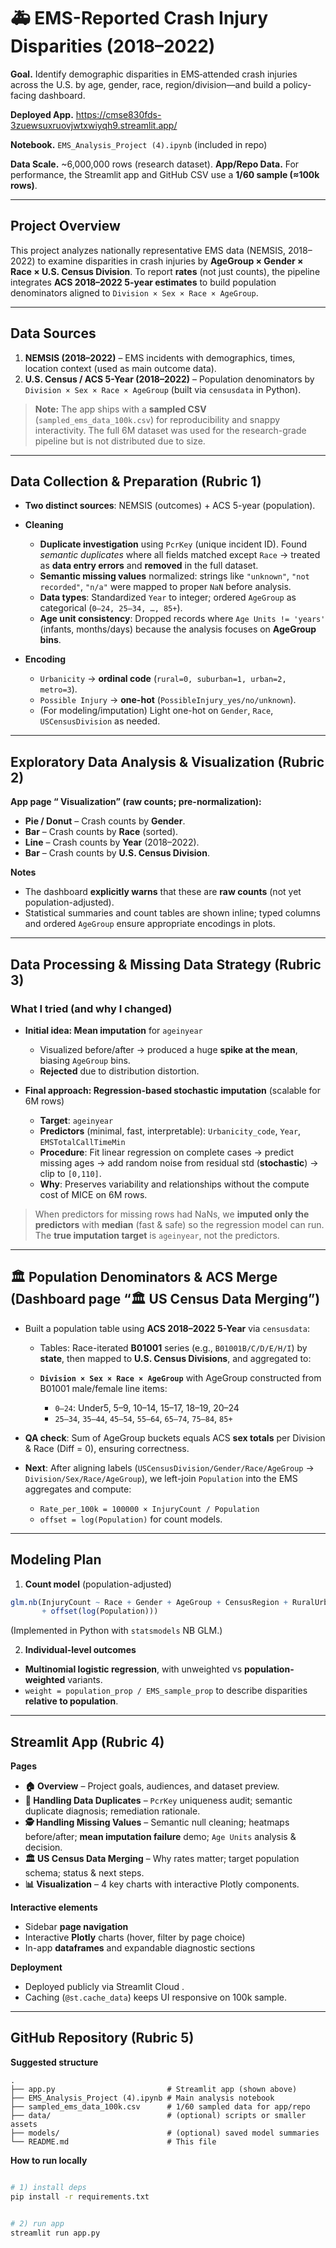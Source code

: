 
# 🚑 EMS-Reported Crash Injury Disparities (2018–2022)

**Goal.** Identify demographic disparities in EMS‐attended crash injuries across the U.S. by age, gender, race, region/division—and build a policy-facing dashboard.

**Deployed App.** https://cmse830fds-3zuewsuxruovjwtxwiyqh9.streamlit.app/

**Notebook.** `EMS_Analysis_Project (4).ipynb` (included in repo)

**Data Scale.** ~6,000,000 rows (research dataset).
**App/Repo Data.** For performance, the Streamlit app and GitHub CSV use a **1/60 sample (≈100k rows)**.

---

##  Project Overview

This project analyzes nationally representative EMS data (NEMSIS, 2018–2022) to examine disparities in crash injuries by **AgeGroup × Gender × Race × U.S. Census Division**.
To report **rates** (not just counts), the pipeline integrates **ACS 2018–2022 5-year estimates** to build population denominators aligned to `Division × Sex × Race × AgeGroup`.

---

##  Data Sources

1. **NEMSIS (2018–2022)** – EMS incidents with demographics, times, location context (used as main outcome data).
2. **U.S. Census / ACS 5-Year (2018–2022)** – Population denominators by `Division × Sex × Race × AgeGroup` (built via `censusdata` in Python).

> **Note:** The app ships with a **sampled CSV** (`sampled_ems_data_100k.csv`) for reproducibility and snappy interactivity. The full 6M dataset was used for the research-grade pipeline but is not distributed due to size.

---

##  Data Collection & Preparation (Rubric 1)

* **Two distinct sources**: NEMSIS (outcomes) + ACS 5-year (population).

* **Cleaning**

  * **Duplicate investigation** using `PcrKey` (unique incident ID). Found *semantic duplicates* where all fields matched except `Race` → treated as **data entry errors** and **removed** in the full dataset.
  * **Semantic missing values** normalized: strings like `"unknown"`, `"not recorded"`, `"n/a"` were mapped to proper `NaN` before analysis.
  * **Data types**: Standardized `Year` to integer; ordered `AgeGroup` as categorical (`0–24, 25–34, …, 85+`).
  * **Age unit consistency**: Dropped records where `Age Units != 'years'` (infants, months/days) because the analysis focuses on **AgeGroup bins**.

* **Encoding**

  * `Urbanicity` → **ordinal code** (`rural=0, suburban=1, urban=2, metro=3`).
  * `Possible Injury` → **one-hot** (`PossibleInjury_yes/no/unknown`).
  * (For modeling/imputation) Light one-hot on `Gender`, `Race`, `USCensusDivision` as needed.

---

##  Exploratory Data Analysis & Visualization (Rubric 2)

**App page “ Visualization” (raw counts; pre-normalization):**

* **Pie / Donut** – Crash counts by **Gender**.
* **Bar** – Crash counts by **Race** (sorted).
* **Line** – Crash counts by **Year** (2018–2022).
* **Bar** – Crash counts by **U.S. Census Division**.

**Notes**

* The dashboard **explicitly warns** that these are **raw counts** (not yet population-adjusted).
* Statistical summaries and count tables are shown inline; typed columns and ordered `AgeGroup` ensure appropriate encodings in plots.

---

##  Data Processing & Missing Data Strategy (Rubric 3)

### What I tried (and why I changed)

* **Initial idea: Mean imputation** for `ageinyear`

  * Visualized before/after → produced a huge **spike at the mean**, biasing `AgeGroup` bins.
  * **Rejected** due to distribution distortion.

* **Final approach: Regression-based stochastic imputation** (scalable for 6M rows)

  * **Target**: `ageinyear`
  * **Predictors** (minimal, fast, interpretable): `Urbanicity_code`, `Year`, `EMSTotalCallTimeMin`
  * **Procedure**: Fit linear regression on complete cases → predict missing ages → add random noise from residual std (**stochastic**) → clip to `[0,110]`.
  * **Why**: Preserves variability and relationships without the compute cost of MICE on 6M rows.

> When predictors for missing rows had NaNs, we **imputed only the predictors** with **median** (fast & safe) so the regression model can run. The **true imputation target** is `ageinyear`, not the predictors.

---

## 🏛️ Population Denominators & ACS Merge (Dashboard page “🏛️ US Census Data Merging”)

* Built a population table using **ACS 2018–2022 5-Year** via `censusdata`:

  * Tables: Race-iterated **B01001** series (e.g., `B01001B/C/D/E/H/I`) by **state**, then mapped to **U.S. Census Divisions**, and aggregated to:
  * **`Division × Sex × Race × AgeGroup`** with AgeGroup constructed from B01001 male/female line items:

    * `0–24`: Under5, 5–9, 10–14, 15–17, 18–19, 20–24
    * `25–34`, `35–44`, `45–54`, `55–64`, `65–74`, `75–84`, `85+`
* **QA check**: Sum of AgeGroup buckets equals ACS **sex totals** per Division & Race (Diff = 0), ensuring correctness.
* **Next**: After aligning labels (`USCensusDivision/Gender/Race/AgeGroup` → `Division/Sex/Race/AgeGroup`), we left-join `Population` into the EMS aggregates and compute:

  * `Rate_per_100k = 100000 × InjuryCount / Population`
  * `offset = log(Population)` for count models.

---

##  Modeling Plan

1. **Count model** (population-adjusted)

```r
glm.nb(InjuryCount ~ Race + Gender + AgeGroup + CensusRegion + RuralUrban + Year
       + offset(log(Population)))
```

(Implemented in Python with `statsmodels` NB GLM.)

2. **Individual-level outcomes** 

* **Multinomial logistic regression**, with unweighted vs **population-weighted** variants.
* `weight = population_prop / EMS_sample_prop` to describe disparities **relative to population**.

---

##  Streamlit App (Rubric 4)

**Pages**

* **🏠 Overview** – Project goals, audiences, and dataset preview.
* **🧹 Handling Data Duplicates** – `PcrKey` uniqueness audit; semantic duplicate diagnosis; remediation rationale.
* **🕵️ Handling Missing Values** – Semantic null cleaning; heatmaps before/after; **mean imputation failure** demo; `Age Units` analysis & decision.
* **🏛️ US Census Data Merging** – Why rates matter; target population schema; status & next steps.
* **📊 Visualization** – 4 key charts with interactive Plotly components.

**Interactive elements**

* Sidebar **page navigation**
* Interactive **Plotly** charts (hover, filter by page choice)
* In-app **dataframes** and expandable diagnostic sections

**Deployment**

* Deployed publicly via Streamlit Cloud .
* Caching (`@st.cache_data`) keeps UI responsive on 100k sample.

---

##  GitHub Repository (Rubric 5)

**Suggested structure**

```
.
├── app.py                         # Streamlit app (shown above)
├── EMS_Analysis_Project (4).ipynb # Main analysis notebook
├── sampled_ems_data_100k.csv      # 1/60 sampled data for app/repo
├── data/                          # (optional) scripts or smaller assets
├── models/                        # (optional) saved model summaries
└── README.md                      # This file
```

**How to run locally**

```bash

# 1) install deps
pip install -r requirements.txt


# 2) run app
streamlit run app.py
```





